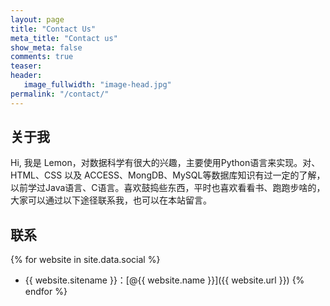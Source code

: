 ```yaml
---
layout: page
title: "Contact Us"
meta_title: "Contact us"
show_meta: false
comments: true
teaser:
header:
   image_fullwidth: "image-head.jpg"
permalink: "/contact/"
---
```


## 关于我

Hi, 我是 Lemon，对数据科学有很大的兴趣，主要使用Python语言来实现。对、HTML、CSS 以及 ACCESS、MongDB、MySQL等数据库知识有过一定的了解，以前学过Java语言、C语言。喜欢鼓捣些东西，平时也喜欢看看书、跑跑步啥的，大家可以通过以下途径联系我，也可以在本站留言。

## 联系

{% for website in site.data.social %}
* {{ website.sitename }}：[@{{ website.name }}]({{ website.url }})
{% endfor %}
